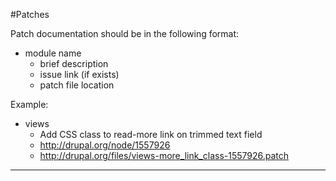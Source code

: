 #Patches

Patch documentation should be in the following format:

* module name
  * brief description
  * issue link (if exists)
  * patch file location

Example:

* views
  * Add CSS class to read-more link on trimmed text field
  * http://drupal.org/node/1557926
  * http://drupal.org/files/views-more_link_class-1557926.patch

---
